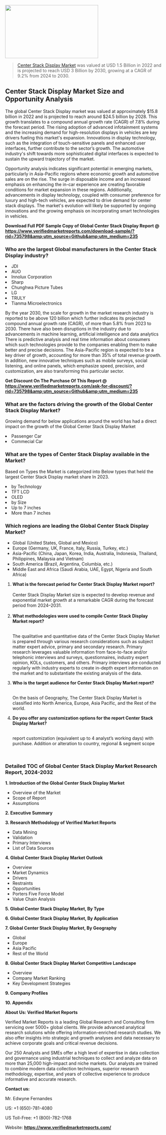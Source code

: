<img src="https://ffe5etoiles.com/wp-content/uploads/2024/12/MST1-300x171.png" alt="" width="300" height="171" class="alignnone size-medium wp-image-20088" /><blockquote><p><p><a href="https://www.verifiedmarketreports.com/download-sample/?rid=735798&utm_source=Github&utm_medium=235" target="_blank">Center Stack Display Market</a> was valued at USD 1.5 Billion in 2022 and is projected to reach USD 3 Billion by 2030, growing at a CAGR of 9.2% from 2024 to 2030.</p></blockquote><p><h2>Center Stack Display Market Size and Opportunity Analysis</h2><p>The global Center Stack Display market was valued at approximately $15.8 billion in 2022 and is projected to reach around $24.5 billion by 2028. This growth translates to a compound annual growth rate (CAGR) of 7.8% during the forecast period. The rising adoption of advanced infotainment systems and the increasing demand for high-resolution displays in vehicles are key drivers fueling this market's expansion. Innovations in display technology, such as the integration of touch-sensitive panels and enhanced user interfaces, further contribute to the sector’s growth. The automotive industry's shift towards more sophisticated digital interfaces is expected to sustain the upward trajectory of the market.</p><p>Opportunity analysis indicates significant potential in emerging markets, particularly in Asia-Pacific regions where economic growth and automotive sales are on the rise. The surge in disposable income and an increased emphasis on enhancing the in-car experience are creating favorable conditions for market expansion in these regions. Additionally, advancements in display technology, coupled with consumer preference for luxury and high-tech vehicles, are expected to drive demand for center stack displays. The market's evolution will likely be supported by ongoing innovations and the growing emphasis on incorporating smart technologies in vehicles.</p></p><p class=""><strong>Download Full PDF Sample Copy of Global Center Stack Display Report @ <a href="https://www.verifiedmarketreports.com/download-sample/?rid=735798&amp;utm_source=Github&amp;utm_medium=235" target="_blank">https://www.verifiedmarketreports.com/download-sample/?rid=735798&amp;utm_source=Github&amp;utm_medium=235</a></strong></p><h3 id="" class="">Who are the largest Global manufacturers in the Center Stack Display industry?</h3><p><li>JDI</li><li> AUO</li><li> Innolux Corporation</li><li> Sharp</li><li> Chunghwa Picture Tubes</li><li> LG</li><li> TRULY</li><li> Tianma Microelectronics</li></p><div class=""><div class="" dir="" data-message-author-role="" data-message-id="" data-message-model-slug=""><div class=""><div class=""><div class=""><div class="" dir="" data-message-author-role="" data-message-id="" data-message-model-slug=""><div class=""><div class=""><p>By the year 2030, the scale for growth in the market research industry is reported to be above 120 billion which further indicates its projected compound annual growth rate (CAGR), of more than 5.8% from 2023 to 2030. There have also been disruptions in the industry due to advancements in machine learning, artificial intelligence and data analytics There is predictive analysis and real time information about consumers which such technologies provide to the companies enabling them to make better and precise decisions. The Asia-Pacific region is expected to be a key driver of growth, accounting for more than 35% of total revenue growth. In addition, new innovative techniques such as mobile surveys, social listening, and online panels, which emphasize speed, precision, and customization, are also transforming this particular sector.</p><p><strong>Get Discount On The Purchase Of This Report @&nbsp; <a href="https://www.verifiedmarketreports.com/ask-for-discount/?rid=735798&amp;utm_source=Github&amp;utm_medium=235" target="_blank">https://www.verifiedmarketreports.com/ask-for-discount/?rid=735798&amp;utm_source=Github&amp;utm_medium=235</a></strong></p></div></div></div></div></div></div></div></div><h3 id="" class="">What are the factors driving the growth of the Global Center Stack Display Market?</h3><p id="" class="">Growing demand for below applications around the world has had a direct impact on the growth of the Global Center Stack Display Market</p><p id="" class=""><li>Passenger Car</li><li> Commecial Car</li></p><h3 id="" class="">What are the types of Center Stack Display available in the Market?</h3><p id="" class="">Based on Types the Market is categorized into Below types that held the largest Center Stack Display market share In 2023.</p><p id="" class=""><li>by Technology</li><li> TFT LCD</li><li> OLED</li><li> by Size</li><li> Up to 7 inches</li><li> More than 7 inches</li></p><h3 id="" class="">Which regions are leading the Global Center Stack Display Market?</h3><ul><li>Global (United States, Global and Mexico)</li><li>Europe (Germany, UK, France, Italy, Russia, Turkey, etc.)</li><li>Asia-Pacific (China, Japan, Korea, India, Australia, Indonesia, Thailand, Philippines, Malaysia and Vietnam)</li><li>South America (Brazil, Argentina, Columbia, etc.)</li><li>Middle East and Africa (Saudi Arabia, UAE, Egypt, Nigeria and South Africa)</li></ul><p><ol><li><strong>What is the forecast period for Center Stack Display Market report?<br /></strong><br /><span data-sheets-root="1" data-sheets-value="{&quot;1&quot;:2,&quot;2&quot;:&quot;XXXX size is expected to develop revenue and exponential market growth at a remarkable CAGR during the forecast period from 2024&ndash;2030.&quot;}" data-sheets-userformat="{&quot;2&quot;:12674,&quot;4&quot;:{&quot;1&quot;:2,&quot;2&quot;:16776960},&quot;10&quot;:2,&quot;11&quot;:0,&quot;15&quot;:&quot;Arial&quot;,&quot;16&quot;:12}">Center Stack Display Market size is expected to develop revenue and exponential market growth at a remarkable CAGR during the forecast period from 2024&ndash;2031.</span><br /><br /></li><li><strong>What methodologies were used to compile Center Stack Display Market report?<br /><br /></strong><p>The qualitative and quantitative data of the&nbsp;Center Stack Display Market is prepared through various research considerations such as subject matter expert advice, primary and secondary research. Primary research leverages valuable information from face-to-face and/or telephonic interviews and surveys, questionnaires, industry expert opinion, KOLs, customers, and others. Primary interviews are conducted regularly with industry experts to create in-depth expert information on the market and to substantiate the existing analysis of the data.&nbsp;</p></li><li><strong>Who is the target audience for Center Stack Display Market report?<br /><br /></strong><p>On the basis of Geography, The&nbsp;Center Stack Display Market is classified into North America, Europe, Asia Pacific, and the Rest of the world.</p></li><li><strong>Do you offer any customization options for the report Center Stack Display Market?<br /><br /></strong><p>report customization (equivalent up to 4 analyst&rsquo;s working days) with purchase. Addition or alteration to country, regional &amp; segment scope</p><p>&nbsp;</p></li></ol></p><h3 id="" class="">Detailed TOC of Global Center Stack Display Market Research Report, 2024-2032</h3><p id="" class=""><strong>1. Introduction of the Global Center Stack Display Market</strong></p><ul><li>Overview of the Market</li><li>Scope of Report</li><li>Assumptions</li></ul><p id="" class=""><strong>2. Executive Summary</strong></p><p id="" class=""><strong>3. Research Methodology of&nbsp;Verified Market Reports</strong></p><ul><li>Data Mining</li><li>Validation</li><li>Primary Interviews</li><li>List of Data Sources</li></ul><p id="" class=""><strong>4. Global Center Stack Display Market Outlook</strong></p><ul><li>Overview</li><li>Market Dynamics</li><li>Drivers</li><li>Restraints</li><li>Opportunities</li><li>Porters Five Force Model</li><li>Value Chain Analysis</li></ul><p id="" class=""><strong>5. Global Center Stack Display Market, By&nbsp;Type</strong></p><p id="" class=""><strong>6. Global Center Stack Display Market, By Application</strong></p><p id="" class=""><strong>7. Global Center Stack Display Market, By Geography</strong></p><ul><li>Global</li><li>Europe</li><li>Asia Pacific</li><li>Rest of the World</li></ul><p id="" class=""><strong>8. Global Center Stack Display Market Competitive Landscape</strong></p><ul><li>Overview</li><li>Company Market Ranking</li><li>Key Development Strategies</li></ul><p id="" class=""><strong>9. Company Profiles</strong></p><p id="" class=""><strong>10. Appendix</strong></p><p id="" class=""><strong>About Us: Verified Market Reports</strong></p><p id="" class="">Verified Market Reports is a leading Global Research and Consulting firm servicing over 5000+ global clients. We provide advanced analytical research solutions while offering information-enriched research studies. We also offer insights into strategic and growth analyses and data necessary to achieve corporate goals and critical revenue decisions.</p><p id="" class="">Our 250 Analysts and SMEs offer a high level of expertise in data collection and governance using industrial techniques to collect and analyze data on more than 25,000 high-impact and niche markets. Our analysts are trained to combine modern data collection techniques, superior research methodology, expertise, and years of collective experience to produce informative and accurate research.</p><p id="" class=""><strong>Contact us:</strong></p><p id="" class="">Mr. Edwyne Fernandes</p><p id="" class="">US: +1 (650)-781-4080</p><p id="" class="">US Toll-Free: +1 (800)-782-1768</p><p id="" class="">Website: <a target="" data-test-app-aware-link=""><strong>https://www.verifiedmarketreports.com/</strong></a></p>
